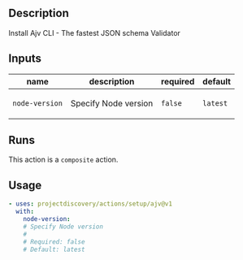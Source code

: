 ## Description

Install Ajv CLI - The fastest JSON schema Validator

## Inputs

| name | description | required | default |
| --- | --- | --- | --- |
| `node-version` | <p>Specify Node version</p> | `false` | `latest` |


## Runs

This action is a `composite` action.

## Usage

```yaml
- uses: projectdiscovery/actions/setup/ajv@v1
  with:
    node-version:
    # Specify Node version
    #
    # Required: false
    # Default: latest
```



